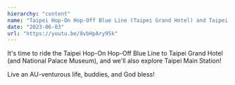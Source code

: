 ```yaml
---
hierarchy: "content"
name: "Taipei Hop-On Hop-Off Blue Line (Taipei Grand Hotel) and Taipei Main Station"
date: "2023-06-03"
url: "https://youtu.be/8vbHpAry95k"
---
```


It's time to ride the Taipei Hop-On Hop-Off Blue Line to Taipei Grand Hotel (and National Palace Museum), and we'll also explore Taipei Main Station!

Live an AU-venturous life, buddies, and God bless!
